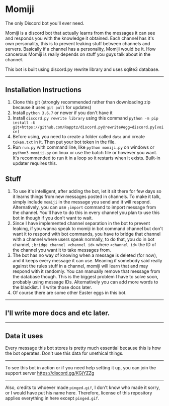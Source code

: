 # Momiji
The only Discord bot you'll ever need.

Momiji is a discord bot that actually learns from the messages it can see and responds you with the knowledge it obtained. Each channel has it's own personality, this is to prevent leaking stuff between channels and servers. Basically if a channel has a personality, Momiji would be it. How cancerous Momiji is really depends on stuff you guys talk about in the channel.

This bot is built using discord.py rewrite library and uses sqlite3 database.

---

## Installation Instructions

1. Clone this git (strongly recommended rather than downloading zip because it uses `git pull` for updates)
2. Install `python 3.6.7` or newer if you don't have it
3. Install `discord.py rewrite library` using this command `python -m pip install -U git+https://github.com/Rapptz/discord.py@rewrite#egg=discord.py[voice]`
4. Before using, you need to create a folder called `data` and create `token.txt` in it. Then put your bot token in the file. 
5. Run `run.py` with command line, like `python momiji.py` on windows or `python3 momiji.py` on linux or use the batch file or however you want. It's recommended to run it in a loop so it restarts when it exists. Built-in updater requires this.

## Stuff

1. To use it's intelligent, after adding the bot, let it sit there for few days so it learns things from new messages posted in channels. To make it talk, simply include `momiji` in the message you send and it will respond. Alternatively, you can use `;import` command to import message from the channel. You'll have to do this in every channel you plan to use this bot in though if you don't want to wait.
2. Since I have implemented channel separation in the bot to prevent leaking, if you wanna speak to momiji in bot command channel but don't want it to respond with bot commands, you have to bridge that channel with a channel where users speak normally, to do that, you do in bot channel, `;bridge channel <channel id>` where `<channel id>` the ID of the channel you want it to take messages from.
3. The bot has no way of knowing when a message is deleted (for now), and it keeps every message it can use. Meaning if somebody said really against the rules stuff in a channel, momiji will learn that and may respond with it randomly. You can manually remove that message from the database though. This is the biggest problem I have to solve soon, probably using message IDs. Alternatively you can add more words to the blacklist. I'll write those docs later.
4. Of course there are some other Easter eggs in this bot.

---

## I'll write more docs and etc later.

---

## Data it uses

Every message this bot stores is pretty much essential because this is how the bot operates. Don't use this data for unethical things.

---

To see this bot in action or if you need help setting it up, you can join the support server https://discord.gg/KGjYZZg

---

Also, credits to whoever made `pinged.gif`, I don't know who made it sorry, or I would have put his name here. Therefore, license of this repository applies everything in here except `pinged.gif`.